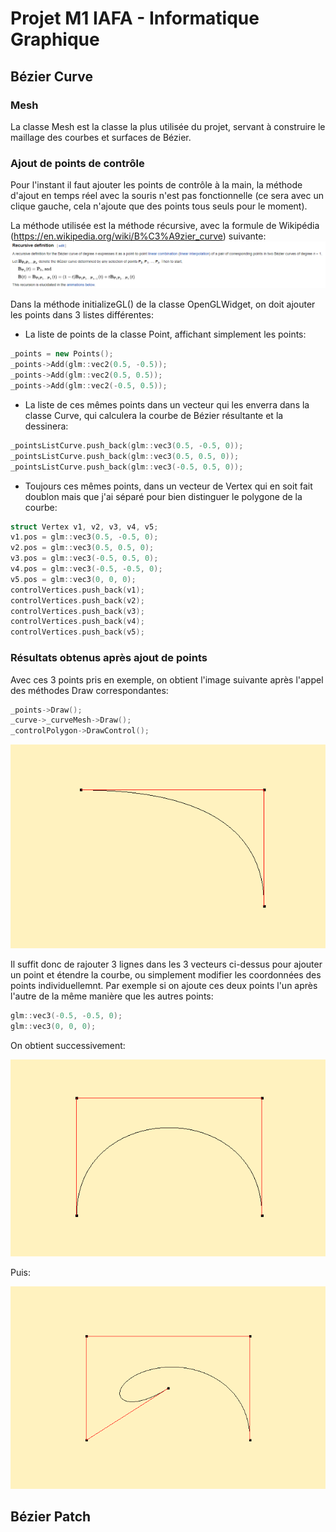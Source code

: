 # Projet M1 IAFA - Informatique Graphique

## Bézier Curve

### Mesh
La classe Mesh est la classe la plus utilisée du projet, servant à construire le maillage des courbes et surfaces de Bézier.

### Ajout de points de contrôle

Pour l'instant il faut ajouter les points de contrôle à la main, la méthode d'ajout en temps réel avec la souris n'est pas fonctionnelle (ce sera avec un clique gauche, cela n'ajoute que des points tous seuls pour le moment).

La méthode utilisée est la méthode récursive, avec la formule de Wikipédia (https://en.wikipedia.org/wiki/B%C3%A9zier_curve) suivante:
![Bezier Curve Recursive Formula](https://github.com/Julian-Villeneuve/BezierCurve/blob/main/res/bezierRecursiveFormula.png)

Dans la méthode initializeGL() de la classe OpenGLWidget, on doit ajouter les points dans 3 listes différentes:
- La liste de points de la classe Point, affichant simplement les points:
```	cpp
_points = new Points();
_points->Add(glm::vec2(0.5, -0.5));
_points->Add(glm::vec2(0.5, 0.5));
_points->Add(glm::vec2(-0.5, 0.5));
```
- La liste de ces mêmes points dans un vecteur qui les enverra dans la classe Curve, qui calculera la courbe de Bézier résultante et la dessinera:
``` cpp
_pointsListCurve.push_back(glm::vec3(0.5, -0.5, 0));
_pointsListCurve.push_back(glm::vec3(0.5, 0.5, 0));
_pointsListCurve.push_back(glm::vec3(-0.5, 0.5, 0));
```
- Toujours ces mêmes points, dans un vecteur de Vertex qui en soit fait doublon mais que j'ai séparé pour bien distinguer le polygone de la courbe:
``` cpp
struct Vertex v1, v2, v3, v4, v5;
v1.pos = glm::vec3(0.5, -0.5, 0);
v2.pos = glm::vec3(0.5, 0.5, 0);
v3.pos = glm::vec3(-0.5, 0.5, 0);
v4.pos = glm::vec3(-0.5, -0.5, 0);
v5.pos = glm::vec3(0, 0, 0);
controlVertices.push_back(v1);
controlVertices.push_back(v2);
controlVertices.push_back(v3);
controlVertices.push_back(v4);
controlVertices.push_back(v5);
```

### Résultats obtenus après ajout de points

Avec ces 3 points pris en exemple, on obtient l'image suivante après l'appel des méthodes Draw correspondantes:
``` cpp
_points->Draw();
_curve->_curveMesh->Draw();
_controlPolygon->DrawControl();
```
![Bezier Curve 3 points](https://github.com/Julian-Villeneuve/BezierCurve/blob/main/res/Bezier3points.png)

Il suffit donc de rajouter 3 lignes dans les 3 vecteurs ci-dessus pour ajouter un point et étendre la courbe, ou simplement modifier les coordonnées des points individuellemnt.
Par exemple si on ajoute ces deux points l'un après l'autre de la même manière que les autres points:
``` cpp
glm::vec3(-0.5, -0.5, 0);
glm::vec3(0, 0, 0);
```
On obtient successivement:

![Bezier Curve 4 points](https://github.com/Julian-Villeneuve/BezierCurve/blob/main/res/Bezier4points.png)

Puis:

![Bezier Curve 5 points](https://github.com/Julian-Villeneuve/BezierCurve/blob/main/res/Bezier5points.png)


## Bézier Patch


